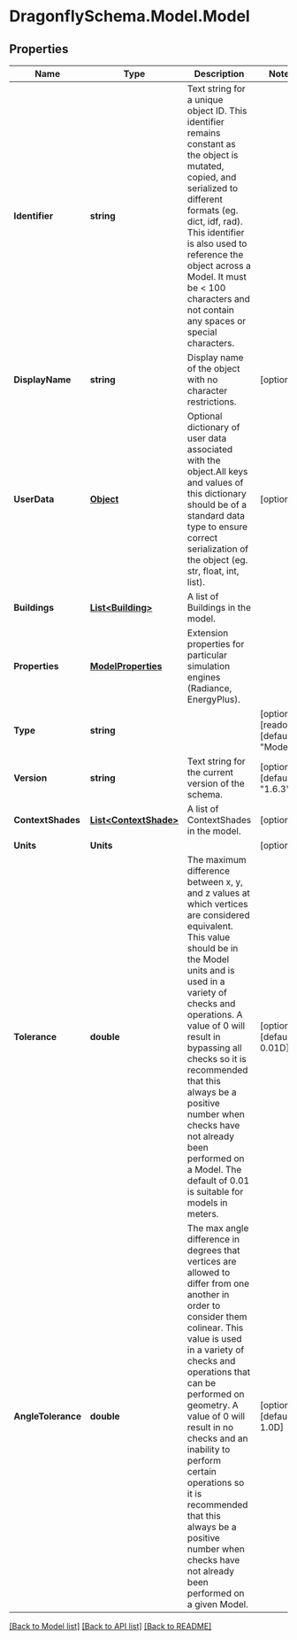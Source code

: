 
# DragonflySchema.Model.Model

## Properties

Name | Type | Description | Notes
------------ | ------------- | ------------- | -------------
**Identifier** | **string** | Text string for a unique object ID. This identifier remains constant as the object is mutated, copied, and serialized to different formats (eg. dict, idf, rad). This identifier is also used to reference the object across a Model. It must be &lt; 100 characters and not contain any spaces or special characters. | 
**DisplayName** | **string** | Display name of the object with no character restrictions. | [optional] 
**UserData** | [**Object**](.md) | Optional dictionary of user data associated with the object.All keys and values of this dictionary should be of a standard data type to ensure correct serialization of the object (eg. str, float, int, list). | [optional] 
**Buildings** | [**List&lt;Building&gt;**](Building.md) | A list of Buildings in the model. | 
**Properties** | [**ModelProperties**](ModelProperties.md) | Extension properties for particular simulation engines (Radiance, EnergyPlus). | 
**Type** | **string** |  | [optional] [readonly] [default to "Model"]
**Version** | **string** | Text string for the current version of the schema. | [optional] [default to "1.6.3"]
**ContextShades** | [**List&lt;ContextShade&gt;**](ContextShade.md) | A list of ContextShades in the model. | [optional] 
**Units** | **Units** |  | [optional] 
**Tolerance** | **double** | The maximum difference between x, y, and z values at which vertices are considered equivalent. This value should be in the Model units and is used in a variety of checks and operations. A value of 0 will result in bypassing all checks so it is recommended that this always be a positive number when checks have not already been performed on a Model. The default of 0.01 is suitable for models in meters. | [optional] [default to 0.01D]
**AngleTolerance** | **double** | The max angle difference in degrees that vertices are allowed to differ from one another in order to consider them colinear. This value is used in a variety of checks and operations that can be performed on geometry. A value of 0 will result in no checks and an inability to perform certain operations so it is recommended that this always be a positive number when checks have not already been performed on a given Model. | [optional] [default to 1.0D]

[[Back to Model list]](../README.md#documentation-for-models)
[[Back to API list]](../README.md#documentation-for-api-endpoints)
[[Back to README]](../README.md)

